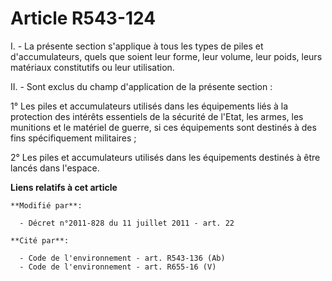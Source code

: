 # Article R543-124

I. - La présente section s'applique à tous les types de piles et d'accumulateurs, quels que soient leur forme, leur volume,
leur poids, leurs matériaux constitutifs ou leur utilisation. 

II. - Sont exclus du champ d'application de la présente section : 

1° Les piles et accumulateurs utilisés dans les équipements liés à la protection des intérêts essentiels de la sécurité de
l'Etat, les armes, les munitions et le matériel de guerre, si ces équipements sont destinés à des fins spécifiquement
militaires ; 

2° Les piles et accumulateurs utilisés dans les équipements destinés à être lancés dans l'espace.

**Liens relatifs à cet article**

	**Modifié par**:

	  - Décret n°2011-828 du 11 juillet 2011 - art. 22

	**Cité par**:

	  - Code de l'environnement - art. R543-136 (Ab)
	  - Code de l'environnement - art. R655-16 (V)
